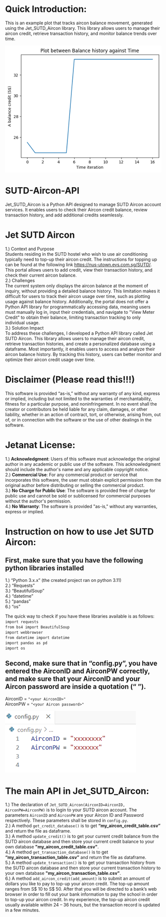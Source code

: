 # Quick Introduction: 
This is an example plot that tracks aircon balance movement, generated using the Jet_SUTD_Aircon library. This library allows users to manage their aircon credit, retrieve transaction history, and monitor balance trends over time.

![Screenshot](https://github.com/Jetanat/SUTD-Aircon-API/blob/main/plot.png)

# SUTD-Aircon-API
Jet_SUTD_Aircon is a Python API designed to manage SUTD Aircon account services. It enables users to check their Aircon credit balance, review transaction history, and add additional credits seamlessly. <br />

# Jet SUTD Aircon
1.) Context and Purpose <br />
Students residing in the SUTD hostel who wish to use air conditioning typically need to top-up their aircon credit. The instructions for topping up can be found at the following link https://nus-utown.evs.com.sg/SUTD/. This portal allows users to add credit, view their transaction history, and check their current aircon balance. <br />
2.) Challenges <br />
The current system only displays the aircon balance at the moment of inquiry, without providing a detailed balance history. This limitation makes it difficult for users to track their aircon usage over time, such as plotting usage against balance history. Additionally, the portal does not offer a Python API library for programmatically accessing data, meaning users must manually log in, input their credentials, and navigate to "View Meter Credit" to obtain their balance, limiting transaction tracking to only individual usage. <br />
3.) Solution Impact <br />
To address these challenges, I developed a Python API library called Jet SUTD Aircon. This library allows users to manage their aircon credit, retrieve transaction histories, and create a personalized database using a dataframe. Most importantly, it enables users to access and analyze their aircon balance history. By tracking this history, users can better monitor and optimize their aircon credit usage over time. <br />

# Disclaimer (Please read this!!!) 
This software is provided “as-is,” without any warranty of any kind, express or implied, including but not limited to the warranties of merchantability, fitness for a particular purpose, and noninfringement. In no event shall the creator or contributors be held liable for any claim, damages, or other liability, whether in an action of contract, tort, or otherwise, arising from, out of, or in connection with the software or the use of other dealings in the software. <br />

# Jetanat License:
1.)	**Acknowledgment**: Users of this software must acknowledge the original author in any academic or public use of the software. This acknowledgment should include the author's name and any applicable copyright notice. <br />
2.)	**Commercial Use**: For any commercial product or service that incorporates this software, the user must obtain explicit permission from the original author before distributing or selling the commercial product. <br />
3.)	**No Charge for Public Use**: The software is provided free of charge for public use and cannot be sold or sublicensed for commercial purposes without the author's permission. <br />
4.)	**No Warranty**: The software is provided "as-is," without any warranties, express or implied. <br />

# Instruction on how to use Jet SUTD Aircon:
## First, make sure that you have the following python libraries installed 
1.)	“Python 3.x.x” (the created project ran on python 3.11) <br />
2.)	“Requests” <br />
3.)	“BeautifulSoup” <br />
4.)	“datetime” <br />
5.)	“pandas” <br />
6.)	“os” <br />

The quick way to check if you have these libraries available is as follows: <br />
`import requests` <br />
`from bs4 import BeautifulSoup` <br />
`import webbrowser` <br />
`from datetime import datetime` <br />
`import pandas as pd` <br />
`import os` <br />

## Second, make sure that in “config.py”, you have entered the AirconID and AirconPW correctly, and make sure that your AirconID and your Aircon password are inside a quotation (“    ”). 
AirconID = `"<your AirconID>"` <br />
AirconPW = `"<your Aircon password>"` <br />

![Screenshot](https://github.com/Jetanat/SUTD-Aircon-API/blob/main/config_file.PNG)

# The main API in Jet_SUTD_Aircon:
1.)	The declaration of `Jet_SUTD_Aircon(AirconID=AirconID, AirconPW=AirconPW)` is to login to your SUTD aircon account. The parameters `AirconID` and `AirconPW` are your Aircon ID and Password respectively. These parameters shall be stored in `config.py`.  <br />
2.)	A method `get_credit_database()` is to get **“my_aircon_credit_table.csv”** and return the file as dataframe.  <br />
3.)	A method `update_credit()` is to get your current credit balance from the SUTD aircon database and then store your current credit balance to your own database **"my_aircon_credit_table.csv"**.  <br />
4.)	A method `get_transaction_database()` is to get **“my_aircon_transaction_table.csv”** and return the file as dataframe.  <br />
5.)	A method `update_transaction()` is to get your transaction history from the SUTD aircon database and then store your current transaction history to your own database **"my_aircon_transaction_table.csv"**. <br />
6.)	A method `add_aircon_credit(add_amount)` is to submit an amount of dollars you like to pay to top-up your aircon credit. The top-up amount ranges from S$ 10 to S$ 50. After that you will be directed to a bank’s web browser in order to fill out your bank information to pay the school in order to top-up your aircon credit. In my experience, the top-up aircon credit usually available within 24 – 36 hours, but the transaction record is updated in a few minutes.  <br />

